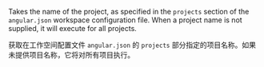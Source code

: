 Takes the name of the project, as specified in the `projects` section of the `angular.json` workspace configuration file.
When a project name is not supplied, it will execute for all projects.

获取在工作空间配置文件 `angular.json` 的 `projects` 部分指定的项目名称。如果未提供项目名称，它将对所有项目执行。

